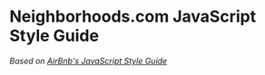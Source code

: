 # Neighborhoods.com JavaScript Style Guide

*Based on [AirBnb's JavaScript Style Guide](https://github.com/airbnb/javascript)*
